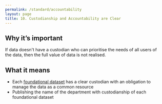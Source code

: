 ```yaml
---
permalink: /standard/accountability
layout: page
title: 10. Custodianship and Accountability are Clear
---
```



## Why it’s important
If data doesn't have a custodian who can prioritise the needs of all users of the data, then the full value of data is not realised.


## What it means
* Each [foundational dataset](https://www.bizmanualz.com/library/what-does-foundational-data-mean) has a clear custodian with an obligation to manage the data as a common resource
* Publishing the name of the department with custodianship of each foundational dataset

